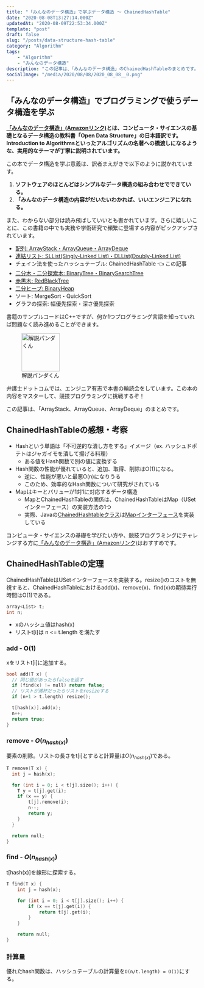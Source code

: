 ```yaml
---
title: "「みんなのデータ構造」で学ぶデータ構造 〜 ChainedHashTable"
date: "2020-08-08T13:27:14.000Z"
updatedAt: "2020-08-09T22:53:34.000Z"
template: "post"
draft: false
slug: "/posts/data-structure-hash-table"
category: "Algorithm"
tags:
    - "Algorithm"
    - "みんなのデータ構造"
description: "この記事は、「みんなのデータ構造」のChainedHashTableのまとめです。"
socialImage: "/media/2020/08/08/2020_08_08__0.png"
---
```


## 「みんなのデータ構造」でプログラミングで使うデータ構造を学ぶ
**[「みんなのデータ構造」(Amazonリンク)](https://amzn.to/3gw6G55)とは、コンピュータ・サイエンスの基礎となるデータ構造の教科書「Open Data Structure」の日本語訳です。Introduction to Algorithmsといったアルゴリズムの名著への橋渡しになるような、実用的なテーマが丁寧に説明されています。**

この本でデータ構造を学ぶ意義は、訳者まえがきで以下のように説かれています。

1. **ソフトウェアのほとんどはシンプルなデータ構造の組み合わせでできている。**
1. **「みんなのデータ構造の内容がだいたいわかれば、いいエンジニアになれる。**

また、わからない部分は読み飛ばしていいとも書かれています。さらに嬉しいことに、この書籍の中でも実務や学術研究で頻繁に登場する内容がピックアップされています。

- [配列: ArrayStack・ArrayQueue・ArrayDeque](/posts/data-structure-array)
- [連結リスト: SLList(Singly-Linked List)・DLList(Doubly-Linked List)](/posts/data-structure-linked-list)
- チェイン法を使ったハッシュテーブル: ChainedHashTable 👈 この記事
- [二分木・二分探索木: BinaryTree・BinarySearchTree](/posts/data-structure-binary-tree)
- [赤黒木: RedBlackTree](/posts/data-structure-red-black-tree)
- [二分ヒープ: BinaryHeap](/posts/data-structure-binary-heap)
- ソート: MergeSort・QuickSort
- グラフの探索: 幅優先探索・深さ優先探索

書籍のサンプルコードはC++ですが、何か1つプログラミング言語を知っていれば問題なく読み進めることができます。

<div class="explain">
  <figure class="explain__figure">
    <div class="explain__figureWrapper">
      <img class="explain__figureImage" src="/photo.jpg" alt="解説パンダくん" width="100" height="100" data-lazy-loaded="true">
    </div>
    <figcaption class="explain__figureCaption">解説パンダくん</figcaption>
  </figure>
  <div class="explain__paragraphWrapper">
    <p class="explain__paragraphContent">弁護士ドットコムでは、エンジニア有志で本書の輪読会をしています。この本の内容をマスターして、競技プログラミングに挑戦するぞ！</p>
  </div>
</div>

この記事は、「ArrayStack、ArrayQueue、ArrayDeque」のまとめです。

## ChainedHashTableの感想・考察
- Hashという単語は「不可逆的な潰し方をする」イメージ（ex. ハッシュドポテトはジャガイモを潰して揚げる料理）
  - ある値をHash関数で別の値に変換する
- Hash関数の性能が優れていると、追加、取得、削除はO(1)になる。
  - 逆に、性能が悪いと最悪O(n)になりうる
  - このため、効率的なHash関数について研究がされている
- Mapはキーとバリューが1対1に対応するデータ構造
  - MapとChainedHashTableの関係は、ChainedHashTableはMap（USetインターフェース）の実装方法の1つ
  - 実際、Javaの[ChainedHashtableクラス](http://www.cs.williams.edu/~bailey/JavaStructures/doc/structure/structure/ChainedHashtable.html)は[Mapインターフェース](http://www.cs.williams.edu/~bailey/JavaStructures/doc/structure/structure/Map.html)を実装している

コンピュータ・サイエンスの基礎を学びたい方や、競技プログラミングにチャレンジする方に[「みんなのデータ構造」(Amazonリンク)](https://amzn.to/3gw6G55)はおすすめです。

## ChainedHashTableの定理
ChainedHashTableはUSetインターフェースを実装する。resize()のコストを無視すると、ChainedHashTableにおけるadd(x)、remove(x)、find(x)の期待実行時間はO(1)である。

```cpp
array<List> t;
int n;
```

- xのハッシュ値はhash(x)
- リストt[i]は n <= t.length を満たす

### add - O(1)
xをリストt[i]に追加する。

```cpp
bool add(T x) {
  // 同じ値があったらfalseを返す
  if (find(x) != null) return false;
  // リストが満杯だったらリストをresizeする
  if (n+1 > t.length) resize();

  t[hash(x)].add(x);
  n++;
  return true;
}
```

### remove - $O(n_{hash(x)})$
要素の削除。リストの長さをt[i]とすると計算量は$O(n_{hash(x)})$である。

```cpp
T remove(T x) {
  int j = hash(x);

  for (int i = 0; i < t[j].size(); i++) {
  	T y = t[j].get(i);
  	if (x == y) {
  		t[j].remove(i);
  		n--;
  		return y;
  	}
  }

  return null;
}
```

### find - $O(n_{hash(x)})$
t[hash(x)]を線形に探索する。

```cpp
T find(T x) {
	int j = hash(x);

	for (int i = 0; i < t[j].size(); i++) {
		if (x == t[j].get(i)) {
			return t[j].get(i);
		}
	}

	return null;
}
```

### 計算量
優れたhash関数は、ハッシュテーブルの計算量を`O(n/t.length) = O(1)`にする。
